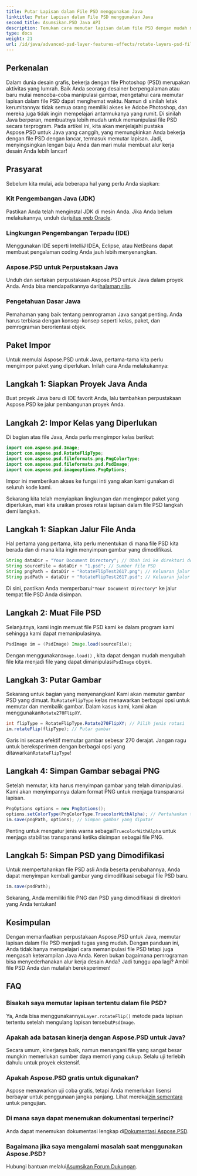 ```yaml
---
title: Putar Lapisan dalam File PSD menggunakan Java
linktitle: Putar Lapisan dalam File PSD menggunakan Java
second_title: Asumsikan.PSD Java API
description: Temukan cara memutar lapisan dalam file PSD dengan mudah menggunakan Aspose.PSD untuk Java dengan panduan langkah demi langkah ini.
type: docs
weight: 21
url: /id/java/advanced-psd-layer-features-effects/rotate-layers-psd-files/
---
```

## Perkenalan
Dalam dunia desain grafis, bekerja dengan file Photoshop (PSD) merupakan aktivitas yang lumrah. Baik Anda seorang desainer berpengalaman atau baru mulai mencoba-coba manipulasi gambar, mengetahui cara memutar lapisan dalam file PSD dapat menghemat waktu. Namun di sinilah letak kerumitannya: tidak semua orang memiliki akses ke Adobe Photoshop, dan mereka juga tidak ingin mempelajari antarmukanya yang rumit. Di sinilah Java berperan, membuatnya lebih mudah untuk memanipulasi file PSD secara terprogram. Pada artikel ini, kita akan menjelajahi pustaka Aspose.PSD untuk Java yang canggih, yang memungkinkan Anda bekerja dengan file PSD dengan lancar, termasuk memutar lapisan. Jadi, menyingsingkan lengan baju Anda dan mari mulai membuat alur kerja desain Anda lebih lancar!
## Prasyarat
Sebelum kita mulai, ada beberapa hal yang perlu Anda siapkan:
### Kit Pengembangan Java (JDK)
 Pastikan Anda telah menginstal JDK di mesin Anda. Jika Anda belum melakukannya, unduh dari[situs web Oracle](https://www.oracle.com/java/technologies/javase-downloads.html).
### Lingkungan Pengembangan Terpadu (IDE)
Menggunakan IDE seperti IntelliJ IDEA, Eclipse, atau NetBeans dapat membuat pengalaman coding Anda jauh lebih menyenangkan.
### Aspose.PSD untuk Perpustakaan Java
 Unduh dan sertakan perpustakaan Aspose.PSD untuk Java dalam proyek Anda. Anda bisa mendapatkannya dari[halaman rilis](https://releases.aspose.com/psd/java/).
### Pengetahuan Dasar Jawa
Pemahaman yang baik tentang pemrograman Java sangat penting. Anda harus terbiasa dengan konsep-konsep seperti kelas, paket, dan pemrograman berorientasi objek.
## Paket Impor
Untuk memulai Aspose.PSD untuk Java, pertama-tama kita perlu mengimpor paket yang diperlukan. Inilah cara Anda melakukannya:
## Langkah 1: Siapkan Proyek Java Anda
Buat proyek Java baru di IDE favorit Anda, lalu tambahkan perpustakaan Aspose.PSD ke jalur pembangunan proyek Anda.
## Langkah 2: Impor Kelas yang Diperlukan
Di bagian atas file Java, Anda perlu mengimpor kelas berikut:
```java
import com.aspose.psd.Image;
import com.aspose.psd.RotateFlipType;
import com.aspose.psd.fileformats.png.PngColorType;
import com.aspose.psd.fileformats.psd.PsdImage;
import com.aspose.psd.imageoptions.PngOptions;
```
Impor ini memberikan akses ke fungsi inti yang akan kami gunakan di seluruh kode kami. 

Sekarang kita telah menyiapkan lingkungan dan mengimpor paket yang diperlukan, mari kita uraikan proses rotasi lapisan dalam file PSD langkah demi langkah.
## Langkah 1: Siapkan Jalur File Anda

Hal pertama yang pertama, kita perlu menentukan di mana file PSD kita berada dan di mana kita ingin menyimpan gambar yang dimodifikasi. 
```java
String dataDir = "Your Document Directory"; // Ubah ini ke direktori dokumen Anda yang sebenarnya.
String sourceFile = dataDir + "1.psd"; // Sumber file PSD
String pngPath = dataDir + "RotateFlipTest2617.png"; // Keluaran jalur file PNG
String psdPath = dataDir + "RotateFlipTest2617.psd"; // Keluaran jalur file PSD
```
 Di sini, pastikan Anda memperbarui`"Your Document Directory"` ke jalur tempat file PSD Anda disimpan.
## Langkah 2: Muat File PSD

Selanjutnya, kami ingin memuat file PSD kami ke dalam program kami sehingga kami dapat memanipulasinya.
```java
PsdImage im = (PsdImage) Image.load(sourceFile);
```
 Dengan menggunakan`Image.load()` , kita dapat dengan mudah mengubah file kita menjadi file yang dapat dimanipulasi`PsdImage` obyek.
## Langkah 3: Putar Gambar

 Sekarang untuk bagian yang menyenangkan! Kami akan memutar gambar PSD yang dimuat. Itu`RotateFlipType` kelas menawarkan berbagai opsi untuk memutar dan membalik gambar. Dalam kasus kami, kami akan menggunakan`Rotate270FlipXY`.
```java
int flipType = RotateFlipType.Rotate270FlipXY; // Pilih jenis rotasi
im.rotateFlip(flipType); // Putar gambar
```
Garis ini secara efektif memutar gambar sebesar 270 derajat. Jangan ragu untuk bereksperimen dengan berbagai opsi yang ditawarkan`RotateFlipType`!
## Langkah 4: Simpan Gambar sebagai PNG

Setelah memutar, kita harus menyimpan gambar yang telah dimanipulasi. Kami akan menyimpannya dalam format PNG untuk menjaga transparansi lapisan.
```java
PngOptions options = new PngOptions();
options.setColorType(PngColorType.TruecolorWithAlpha); // Pertahankan transparansi
im.save(pngPath, options); // Simpan gambar yang diputar
```
 Penting untuk mengatur jenis warna sebagai`TruecolorWithAlpha` untuk menjaga stabilitas transparansi ketika disimpan sebagai file PNG.
## Langkah 5: Simpan PSD yang Dimodifikasi

Untuk mempertahankan file PSD asli Anda beserta perubahannya, Anda dapat menyimpan kembali gambar yang dimodifikasi sebagai file PSD baru.
```java
im.save(psdPath);
```
Sekarang, Anda memiliki file PNG dan PSD yang dimodifikasi di direktori yang Anda tentukan!
## Kesimpulan
Dengan memanfaatkan perpustakaan Aspose.PSD untuk Java, memutar lapisan dalam file PSD menjadi tugas yang mudah. Dengan panduan ini, Anda tidak hanya mempelajari cara memanipulasi file PSD tetapi juga mengasah keterampilan Java Anda. Keren bukan bagaimana pemrograman bisa menyederhanakan alur kerja desain Anda? Jadi tunggu apa lagi? Ambil file PSD Anda dan mulailah bereksperimen!
## FAQ
### Bisakah saya memutar lapisan tertentu dalam file PSD?
 Ya, Anda bisa menggunakannya`Layer.rotateFlip()` metode pada lapisan tertentu setelah mengulang lapisan tersebut`PsdImage`.
### Apakah ada batasan kinerja dengan Aspose.PSD untuk Java?
Secara umum, kinerjanya baik, namun menangani file yang sangat besar mungkin memerlukan sumber daya memori yang cukup. Selalu uji terlebih dahulu untuk proyek ekstensif.
### Apakah Aspose.PSD gratis untuk digunakan?
 Aspose menawarkan uji coba gratis, tetapi Anda memerlukan lisensi berbayar untuk penggunaan jangka panjang. Lihat mereka[izin sementara](https://purchase.aspose.com/temporary-license/) untuk pengujian.
### Di mana saya dapat menemukan dokumentasi terperinci?
 Anda dapat menemukan dokumentasi lengkap di[Dokumentasi Aspose.PSD](https://reference.aspose.com/psd/java/).
### Bagaimana jika saya mengalami masalah saat menggunakan Aspose.PSD?
 Hubungi bantuan melalui[Asumsikan Forum Dukungan](https://forum.aspose.com/c/psd/34).